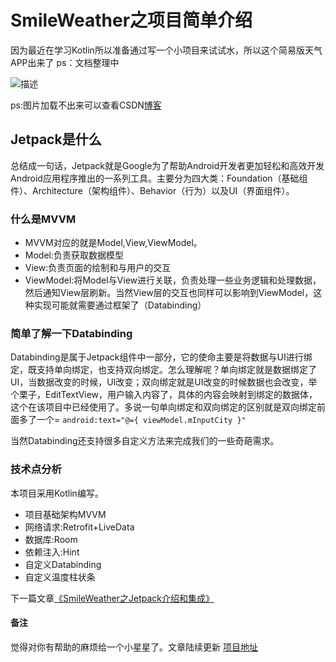 # SmileWeather之项目简单介绍
因为最近在学习Kotlin所以准备通过写一个小项目来试试水，所以这个简易版天气APP出来了
ps：文档整理中

![描述](https://img-blog.csdnimg.cn/20200710182520403.gif#pic_center)

ps:图片加载不出来可以查看CSDN[博客](https://blog.csdn.net/qq272708698/article/details/103698652)


## Jetpack是什么
总结成一句话，Jetpack就是Google为了帮助Android开发者更加轻松和高效开发Android应用程序推出的一系列工具。主要分为四大类：Foundation（基础组件）、Architecture（架构组件）、Behavior（行为）以及UI（界面组件）。


### 什么是MVVM
* MVVM对应的就是Model,View,ViewModel。
* Model:负责获取数据模型
* View:负责页面的绘制和与用户的交互
* ViewModel:将Model与View进行关联，负责处理一些业务逻辑和处理数据，然后通知View层刷新。当然View层的交互也同样可以影响到ViewModel，这种实现可能就需要通过框架了（Databinding）

### 简单了解一下Databinding
Databinding是属于Jetpack组件中一部分，它的使命主要是将数据与UI进行绑定，既支持单向绑定，也支持双向绑定。怎么理解呢？单向绑定就是数据绑定了UI，当数据改变的时候，UI改变；双向绑定就是UI改变的时候数据也会改变，举个栗子，EditTextView，用户输入内容了，具体的内容会映射到绑定的数据体，这个在该项目中已经使用了。多说一句单向绑定和双向绑定的区别就是双向绑定前面多了一个=  `android:text="@={ viewModel.mInputCity }"`


当然Databinding还支持很多自定义方法来完成我们的一些奇葩需求。


### 技术点分析
本项目采用Kotlin编写。
* 项目基础架构MVVM
* 网络请求:Retrofit+LiveData
* 数据库:Room
* 依赖注入:Hint
* 自定义Databinding
* 自定义温度柱状条


下一篇文章[《SmileWeather之Jetpack介绍和集成》](https://github.com/Smile52/SmileWeather/blob/master/Jetpack.md)



#### 备注
觉得对你有帮助的麻烦给一个小星星了。文章陆续更新
[项目地址](https://github.com/Smile52/SmileWeather)
